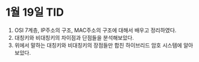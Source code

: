 # 1월 19일 TID

1. OSI 7계층, IP주소의 구조, MAC주소의 구조에 대해서 배우고 정리하였다.
2. 대칭키와 비대칭키의 차이점과 단점들을 분석해보았다.
3. 위에서 말하는 대칭키와 비대칭키의 장점들만 합친 하이브리드 암호 시스템에 알아보았다.
